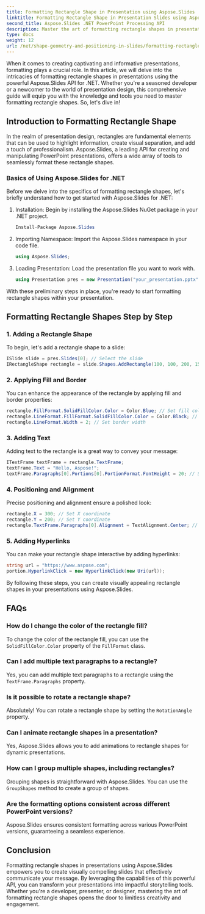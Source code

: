 ```yaml
---
title: Formatting Rectangle Shape in Presentation using Aspose.Slides
linktitle: Formatting Rectangle Shape in Presentation Slides using Aspose.Slides
second_title: Aspose.Slides .NET PowerPoint Processing API
description: Master the art of formatting rectangle shapes in presentations using Aspose.Slides for .NET. Learn step by step how to create visually appealing slides with rich colors, text, and interactivity.
type: docs
weight: 12
url: /net/shape-geometry-and-positioning-in-slides/formatting-rectangle-shape/
---
```


When it comes to creating captivating and informative presentations, formatting plays a crucial role. In this article, we will delve into the intricacies of formatting rectangle shapes in presentations using the powerful Aspose.Slides API for .NET. Whether you're a seasoned developer or a newcomer to the world of presentation design, this comprehensive guide will equip you with the knowledge and tools you need to master formatting rectangle shapes. So, let's dive in!

## Introduction to Formatting Rectangle Shape

In the realm of presentation design, rectangles are fundamental elements that can be used to highlight information, create visual separation, and add a touch of professionalism. Aspose.Slides, a leading API for creating and manipulating PowerPoint presentations, offers a wide array of tools to seamlessly format these rectangle shapes.

### Basics of Using Aspose.Slides for .NET

Before we delve into the specifics of formatting rectangle shapes, let's briefly understand how to get started with Aspose.Slides for .NET:

1. Installation: Begin by installing the Aspose.Slides NuGet package in your .NET project.

   ```csharp
   Install-Package Aspose.Slides
   ```

2. Importing Namespace: Import the Aspose.Slides namespace in your code file.

   ```csharp
   using Aspose.Slides;
   ```

3. Loading Presentation: Load the presentation file you want to work with.

   ```csharp
   using Presentation pres = new Presentation("your_presentation.pptx");
   ```

With these preliminary steps in place, you're ready to start formatting rectangle shapes within your presentation.

## Formatting Rectangle Shapes Step by Step

### 1. Adding a Rectangle Shape

To begin, let's add a rectangle shape to a slide:

```csharp
ISlide slide = pres.Slides[0]; // Select the slide
IRectangleShape rectangle = slide.Shapes.AddRectangle(100, 100, 200, 150); // Add a rectangle
```

### 2. Applying Fill and Border

You can enhance the appearance of the rectangle by applying fill and border properties:

```csharp
rectangle.FillFormat.SolidFillColor.Color = Color.Blue; // Set fill color
rectangle.LineFormat.FillFormat.SolidFillColor.Color = Color.Black; // Set border color
rectangle.LineFormat.Width = 2; // Set border width
```

### 3. Adding Text

Adding text to the rectangle is a great way to convey your message:

```csharp
ITextFrame textFrame = rectangle.TextFrame;
textFrame.Text = "Hello, Aspose!";
textFrame.Paragraphs[0].Portions[0].PortionFormat.FontHeight = 20; // Set font size
```

### 4. Positioning and Alignment

Precise positioning and alignment ensure a polished look:

```csharp
rectangle.X = 300; // Set X coordinate
rectangle.Y = 200; // Set Y coordinate
rectangle.TextFrame.Paragraphs[0].Alignment = TextAlignment.Center; // Align text
```

### 5. Adding Hyperlinks

You can make your rectangle shape interactive by adding hyperlinks:

```csharp
string url = "https://www.aspose.com";
portion.HyperlinkClick = new HyperlinkClick(new Uri(url));
```

By following these steps, you can create visually appealing rectangle shapes in your presentations using Aspose.Slides.

## FAQs

### How do I change the color of the rectangle fill?

To change the color of the rectangle fill, you can use the `SolidFillColor.Color` property of the `FillFormat` class.

### Can I add multiple text paragraphs to a rectangle?

Yes, you can add multiple text paragraphs to a rectangle using the `TextFrame.Paragraphs` property.

### Is it possible to rotate a rectangle shape?

Absolutely! You can rotate a rectangle shape by setting the `RotationAngle` property.

### Can I animate rectangle shapes in a presentation?

Yes, Aspose.Slides allows you to add animations to rectangle shapes for dynamic presentations.

### How can I group multiple shapes, including rectangles?

Grouping shapes is straightforward with Aspose.Slides. You can use the `GroupShapes` method to create a group of shapes.

### Are the formatting options consistent across different PowerPoint versions?

Aspose.Slides ensures consistent formatting across various PowerPoint versions, guaranteeing a seamless experience.

## Conclusion

Formatting rectangle shapes in presentations using Aspose.Slides empowers you to create visually compelling slides that effectively communicate your message. By leveraging the capabilities of this powerful API, you can transform your presentations into impactful storytelling tools. Whether you're a developer, presenter, or designer, mastering the art of formatting rectangle shapes opens the door to limitless creativity and engagement.
